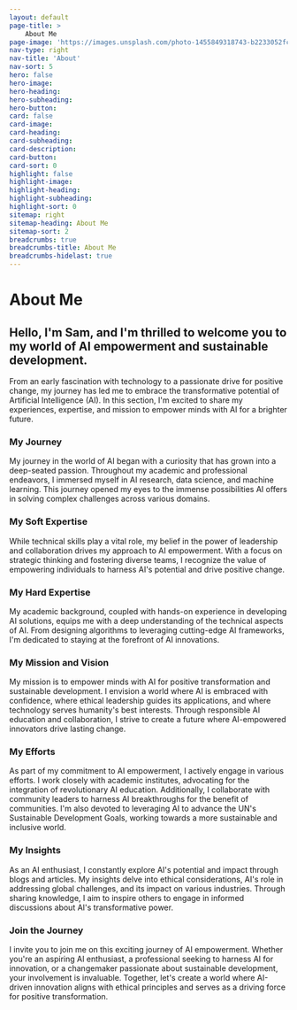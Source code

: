 ```yaml
---
layout: default
page-title: >
    About Me
page-image: 'https://images.unsplash.com/photo-1455849318743-b2233052fcff?ixlib=rb-4.0.3&ixid=M3wxMjA3fDB8MHxwaG90by1wYWdlfHx8fGVufDB8fHx8fA%3D%3D&auto=format&fit=crop&w=2069&q=80'
nav-type: right
nav-title: 'About'
nav-sort: 5
hero: false
hero-image: 
hero-heading: 
hero-subheading: 
hero-button: 
card: false
card-image: 
card-heading: 
card-subheading: 
card-description: 
card-button: 
card-sort: 0
highlight: false
highlight-image: 
highlight-heading: 
highlight-subheading: 
highlight-sort: 0
sitemap: right
sitemap-heading: About Me
sitemap-sort: 2
breadcrumbs: true
breadcrumbs-title: About Me
breadcrumbs-hidelast: true
---
```


# About Me

## Hello, I'm Sam, and I'm thrilled to welcome you to my world of AI empowerment and sustainable development.

From an early fascination with technology to a passionate drive for positive change, my journey has led me to embrace the transformative potential of Artificial Intelligence (AI). In this section, I'm excited to share my experiences, expertise, and mission to empower minds with AI for a brighter future.

### My Journey

My journey in the world of AI began with a curiosity that has grown into a deep-seated passion. Throughout my academic and professional endeavors, I immersed myself in AI research, data science, and machine learning. This journey opened my eyes to the immense possibilities AI offers in solving complex challenges across various domains.

### My Soft Expertise

While technical skills play a vital role, my belief in the power of leadership and collaboration drives my approach to AI empowerment. With a focus on strategic thinking and fostering diverse teams, I recognize the value of empowering individuals to harness AI's potential and drive positive change.

### My Hard Expertise

My academic background, coupled with hands-on experience in developing AI solutions, equips me with a deep understanding of the technical aspects of AI. From designing algorithms to leveraging cutting-edge AI frameworks, I'm dedicated to staying at the forefront of AI innovations.

### My Mission and Vision

My mission is to empower minds with AI for positive transformation and sustainable development. I envision a world where AI is embraced with confidence, where ethical leadership guides its applications, and where technology serves humanity's best interests. Through responsible AI education and collaboration, I strive to create a future where AI-empowered innovators drive lasting change.

### My Efforts

As part of my commitment to AI empowerment, I actively engage in various efforts. I work closely with academic institutes, advocating for the integration of revolutionary AI education. Additionally, I collaborate with community leaders to harness AI breakthroughs for the benefit of communities. I'm also devoted to leveraging AI to advance the UN's Sustainable Development Goals, working towards a more sustainable and inclusive world.

### My Insights

As an AI enthusiast, I constantly explore AI's potential and impact through blogs and articles. My insights delve into ethical considerations, AI's role in addressing global challenges, and its impact on various industries. Through sharing knowledge, I aim to inspire others to engage in informed discussions about AI's transformative power.

### Join the Journey

I invite you to join me on this exciting journey of AI empowerment. Whether you're an aspiring AI enthusiast, a professional seeking to harness AI for innovation, or a changemaker passionate about sustainable development, your involvement is invaluable. Together, let's create a world where AI-driven innovation aligns with ethical principles and serves as a driving force for positive transformation.

